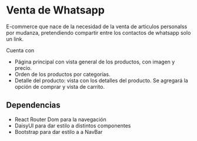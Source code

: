 # Venta de Whatsapp

E-commerce que nace de la necesidad de la venta de articulos personalss por mudanza, pretendiendo compartir entre los contactos de whatsapp solo un link.

Cuenta con

- Página principal con vista general de los productos, con imagen y precio.
- Orden de los productos por categorías.
- Detalle del producto: vista con los detalles del producto. Se agregará la opción de comprar y vista de carrito.

## Dependencias

- React Router Dom para la navegación
- DaisyUI para dar estilo a distintos componentes
- Bootstrap para dar estilo a a NavBar
